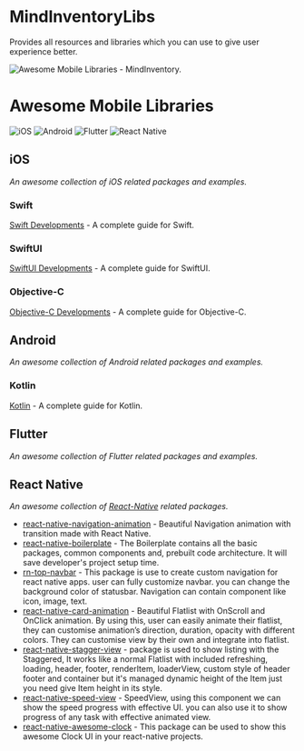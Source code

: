 # MindInventoryLibs
Provides all resources and libraries which you can use to give user experience better.

![Awesome Mobile Libraries - MindInventory.](https://github.com/SimformSolutionsPvtLtd/MindInventoryLibs/blob/master/banner/mindinventory_banner.gif?raw=true)

# Awesome Mobile Libraries
![iOS](https://img.shields.io/badge/iOS-000000?style=plastic&logo=apple&logoColor=white) ![Android](https://img.shields.io/badge/Android-3DDC84?style=plastic&logo=android&logoColor=white) ![Flutter](https://img.shields.io/badge/Flutter-%2302569B.svg?style=plastic&logo=Flutter&logoColor=white) ![React Native](https://img.shields.io/badge/react_native-%2320232a.svg?style=plastic&logo=react&logoColor=%2361DAFB)

## iOS
*An awesome collection of iOS related packages and examples.*

### Swift
[Swift Developments](https://developer.apple.com/swift/) - A complete guide for Swift.

### SwiftUI
[SwiftUI Developments](https://developer.apple.com/tutorials/SwiftUI) - A complete guide for SwiftUI.

### Objective-C

[Objective-C Developments](https://developer.apple.com/library/archive/documentation/Cocoa/Conceptual/ProgrammingWithObjectiveC/Introduction/Introduction.html) - A complete guide for Objective-C.

## Android
*An awesome collection of Android related packages and examples.*

### Kotlin
[Kotlin](https://developer.android.com/kotlin) - A complete guide for Kotlin.

## Flutter
*An awesome collection of Flutter related packages and examples.*

## React Native
*An awesome collection of [React-Native](https://reactnative.dev/) related packages.*
* [react-native-navigation-animation](https://github.com/Mindinventory/react-native-navigation-animation) - Beautiful Navigation animation with transition made with React Native.
* [react-native-boilerplate](https://github.com/Mindinventory/react-native-boilerplate) - The Boilerplate contains all the basic packages, common components and, prebuilt code architecture. It will save developer's project setup time.
* [rn-top-navbar](https://github.com/Mindinventory/React-Native-top-navbar) - This package is use to create custom navigation for react native apps. user can fully customize navbar. you can change the background color of statusbar. Navigation can contain component like icon, image, text.
* [react-native-card-animation](https://github.com/access-mindinventory/react-native-card-animation) - Beautiful Flatlist with OnScroll and OnClick animation. By using this, user can easily animate their flatlist, they can customise animation’s direction, duration, opacity with different colors. They can customise view by their own and integrate into flatlist.
* [react-native-stagger-view](https://github.com/Mindinventory/react-native-stagger-view) - package is used to show listing with the Staggered, It works like a normal Flatlist with included refreshing, loading, header, footer, renderItem, loaderView, custom style of header footer and container but it's managed dynamic height of the Item just you need give Item height in its style.
* [react-native-speed-view](https://github.com/Mindinventory/react-native-speed-view) - SpeedView, using this component we can show the speed progress with effective UI. you can also use it to show progress of any task with effective animated view.
* [react-native-awesome-clock](https://github.com/Mindinventory/awesome-clock) - This package can be used to show this awesome Clock UI in your react-native projects.
